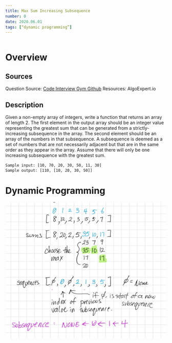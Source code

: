 ```yaml
---
title: Max Sum Increasing Subsequence
number: 0
date: 2020.06.01
tags: [“dynamic programming”]
---
```


```toc

```

# Overview
## Sources
Question Source: [Code Interview Gym Github](https://github.com/partho-maple/coding-interview-gym/blob/master/algoexpert.io/questions/Max_Sum_Increasing_Subsequence.md)
Resources: AlgoExpert.io

## Description
Given a non-empty array of integers, write a function that returns an array of length 2. The first element in the output array should be an integer value representing the greatest sum that can be generated from a strictly-increasing subsequence in the array. The second element should be an array of the numbers in that subsequence. A subsequence is deemed as a set of numbers that are not necessarily adjacent but that are in the same order as they appear in the array. Assume that there will only be one increasing subsequence with the greatest sum.

```
Sample input: [10, 70, 20, 30, 50, 11, 30]
Sample output: [110, [10, 20, 30, 50]]
```

# Dynamic Programming

![](0_Max_Sum_Increasing_Subsequence/image.png)

